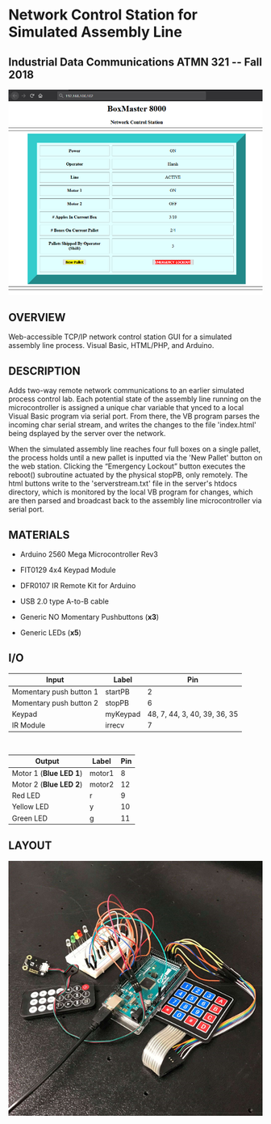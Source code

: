 #  Network Control Station for Simulated Assembly Line

## Industrial Data Communications ATMN 321 -- Fall 2018

<p float="left">
   <img src="photos/02.png" />
</p>

## OVERVIEW

Web-accessible TCP/IP network control station GUI for a simulated assembly line process. Visual Basic, HTML/PHP, and Arduino.

## DESCRIPTION

Adds two-way remote network communications to an earlier simulated process control lab. Each potential state of the assembly line running on the microcontroller is assigned a unique char variable that ynced to a local Visual Basic program via serial port. From there, the VB program parses the incoming char serial stream, and writes the changes to the file 'index.html' being dsplayed by the server over the network.

When the simulated assembly line reaches four full boxes on a single pallet, the process holds until a new pallet is inputted via the 'New Pallet' button on the web station. Clicking the “Emergency Lockout” button executes the reboot() subroutine actuated by the physical stopPB, only remotely. The html buttons write to the 'serverstream.txt' file in the server's htdocs directory, which is monitored by the local VB program for changes, which are then parsed and broadcast back to the assembly line microcontroller via serial port.


## MATERIALS


- Arduino 2560 Mega Microcontroller Rev3	  
  
- FIT0129 4x4 Keypad Module 	   		
         
- DFR0107 IR Remote Kit for Arduino   
          
- USB 2.0 type A-to-B cable      

- Generic NO Momentary Pushbuttons (**x3**)

- Generic LEDs (**x5**)

## I/O

| Input                                         | Label     |                          Pin |
|-----------------------------------------------|-----------|------------------------------|
| Momentary push button 1		                | startPB   | 2                            |
| Momentary push button 2 		   	            | stopPB    | 6                            |
| Keypad                                        | myKeypad  | 48, 7, 44, 3, 40, 39, 36, 35 |
| IR Module                                     | irrecv    | 7                            |


<br />

| Output                             | Label  | Pin |
|------------------------------------|--------|-----|
| Motor 1 (**Blue LED 1**)           | motor1 | 8   |
| Motor 2 (**Blue LED 2**)           | motor2 | 12  |
| Red LED							 | r      | 9   |
| Yellow LED                         | y      | 10  |
| Green LED						     | g      | 11  |


## LAYOUT

 <img src="photos/01.png" />

 




